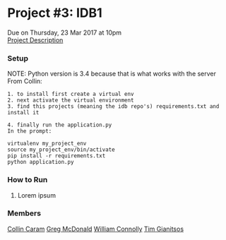 # Project #3: IDB1
Due on Thursday, 23 Mar 2017 at 10pm  
[Project Description](http://www.cs.utexas.edu/users/downing/cs373/projects/IDB1.html)

### Setup
NOTE: Python version is 3.4 because that is what works with the server  
From Collin:
```
1. to install first create a virtual env
2. next activate the virtual environment
3. find this projects (meaning the idb repo's) requirements.txt and install it

4. finally run the application.py
In the prompt:

virtualenv my_project_env
source my_project_env/bin/activate
pip install -r requirements.txt
python application.py

```

### How to Run
1. Lorem ipsum

### Members
[Collin Caram](https://github.com/collinc777)
[Greg McDonald](https://github.com/gregorymcdonald)
[William Connolly](https://github.com/ibly31ut)
[Tim Gianitsos](https://github.com/timgianitsos)
